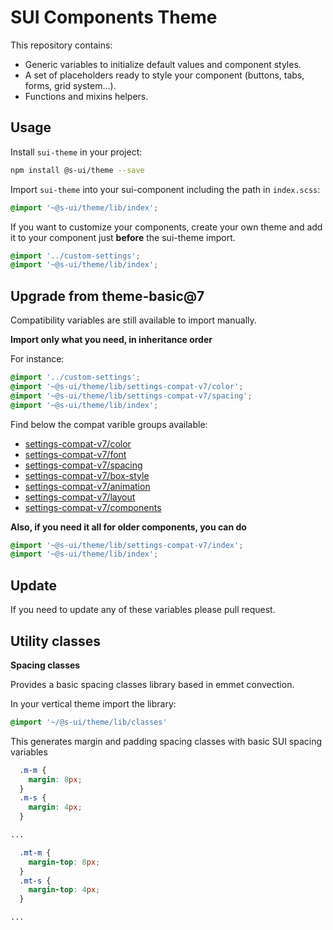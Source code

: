 # SUI Components Theme

This repository contains:

* Generic variables to initialize default values and component styles.
* A set of placeholders ready to style your component (buttons, tabs, forms, grid system...).
* Functions and mixins helpers.

## Usage

Install `sui-theme` in your project:

```bash
npm install @s-ui/theme --save
```

Import `sui-theme` into your sui-component including the path in `index.scss`:

```scss
@import '~@s-ui/theme/lib/index';
```

If you want to customize your components, create your own theme and add it to your component just __before__ the sui-theme import.

```scss
@import '../custom-settings';
@import '~@s-ui/theme/lib/index';
```

## Upgrade from theme-basic@7

Compatibility variables are still available to import manually.

**Import only what you need, in inheritance order**

For instance:

```scss
@import '../custom-settings';
@import '~@s-ui/theme/lib/settings-compat-v7/color';
@import '~@s-ui/theme/lib/settings-compat-v7/spacing';
@import '~@s-ui/theme/lib/index';
```

Find below the compat varible groups available:

* [settings-compat-v7/color](https://github.com/SUI-Components/sui-theme/blob/master/src/settings-compat-v7/_color.scss)
* [settings-compat-v7/font](https://github.com/SUI-Components/sui-theme/blob/master/src/settings-compat-v7/_font.scss)
* [settings-compat-v7/spacing](https://github.com/SUI-Components/sui-theme/blob/master/src/settings-compat-v7/_spacing.scss)
* [settings-compat-v7/box-style](https://github.com/SUI-Components/sui-theme/blob/master/src/settings-compat-v7/_box-style.scss)
* [settings-compat-v7/animation](https://github.com/SUI-Components/sui-theme/blob/master/src/settings-compat-v7/_animation.scss)
* [settings-compat-v7/layout](https://github.com/SUI-Components/sui-theme/blob/master/src/settings-compat-v7/_layout.scss)
* [settings-compat-v7/components](https://github.com/SUI-Components/sui-theme/blob/master/src/settings-compat-v7/_components.scss)


**Also, if you need it all for older components, you can do**

```scss
@import '~@s-ui/theme/lib/settings-compat-v7/index';
@import '~@s-ui/theme/lib/index';
```

## Update

If you need to update any of these variables please pull request.



## Utility classes

**Spacing classes**

Provides a basic spacing classes library based in emmet convection.

In your vertical theme import the library:

```scss
@import '~/@s-ui/theme/lib/classes'
```

This generates margin and padding spacing classes with basic SUI spacing variables

```scss
  .m-m {
    margin: 8px;
  }
  .m-s {
    margin: 4px;
  }

...

  .mt-m {
    margin-top: 8px;
  }
  .mt-s {
    margin-top: 4px;
  }

...
```
